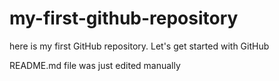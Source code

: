 # my-first-github-repository
here is my first GitHub repository. Let's get started with GitHub

README.md file was just edited manually
